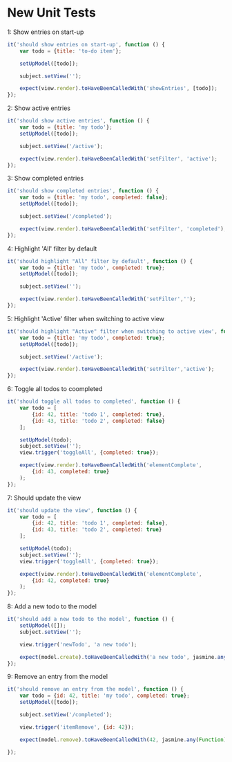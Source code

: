 # New Unit Tests

1: Show entries on start-up
```javascript
it('should show entries on start-up', function () {
    var todo = {title: 'to-do item'};

    setUpModel([todo]);

    subject.setView('');

    expect(view.render).toHaveBeenCalledWith('showEntries', [todo]);
});
```
2: Show active entries
```javascript
it('should show active entries', function () {
    var todo = {title: 'my todo'};
    setUpModel([todo]);

    subject.setView('/active');

    expect(view.render).toHaveBeenCalledWith('setFilter', 'active');
});
```
3: Show completed entries
```javascript
it('should show completed entries', function () {
    var todo = {title: 'my todo', completed: false};
    setUpModel([todo]);

    subject.setView('/completed');

    expect(view.render).toHaveBeenCalledWith('setFilter', 'completed');
});
```
4: Highlight 'All' filter by default
```javascript
it('should highlight "All" filter by default', function () {
    var todo = {title: 'my todo', completed: true};
    setUpModel([todo]);

    subject.setView('');

    expect(view.render).toHaveBeenCalledWith('setFilter','');
});
```
5: Highlight 'Active' filter when switching to active view
```javascript
it('should highlight "Active" filter when switching to active view', function () {
    var todo = {title: 'my todo', completed: true};
    setUpModel([todo]);

    subject.setView('/active');

    expect(view.render).toHaveBeenCalledWith('setFilter','active');
});
```
6: Toggle all todos to coompleted
```javascript
it('should toggle all todos to completed', function () {
    var todo = [
        {id: 42, title: 'todo 1', completed: true},
        {id: 43, title: 'todo 2', completed: false}
    ];

    setUpModel(todo);
    subject.setView('');
    view.trigger('toggleAll', {completed: true});

    expect(view.render).toHaveBeenCalledWith('elementComplete',
        {id: 43, completed: true}
    );
});
```
7: Should update the view
```javascript
it('should update the view', function () {
    var todo = [
        {id: 42, title: 'todo 1', completed: false},
        {id: 43, title: 'todo 2', completed: true}
    ];

    setUpModel(todo);
    subject.setView('');
    view.trigger('toggleAll', {completed: true});

    expect(view.render).toHaveBeenCalledWith('elementComplete',
        {id: 42, completed: true}
    );
});
```
8: Add a new todo to the model
```javascript
it('should add a new todo to the model', function () {
    setUpModel([]);
    subject.setView('');

    view.trigger('newTodo', 'a new todo');

    expect(model.create).toHaveBeenCalledWith('a new todo', jasmine.any(Function));
});
```
9: Remove an entry from the model
```javascript
it('should remove an entry from the model', function () {
    var todo = {id: 42, title: 'my todo', completed: true};
    setUpModel([todo]);

    subject.setView('/completed');

    view.trigger('itemRemove', {id: 42});

    expect(model.remove).toHaveBeenCalledWith(42, jasmine.any(Function));

});
```